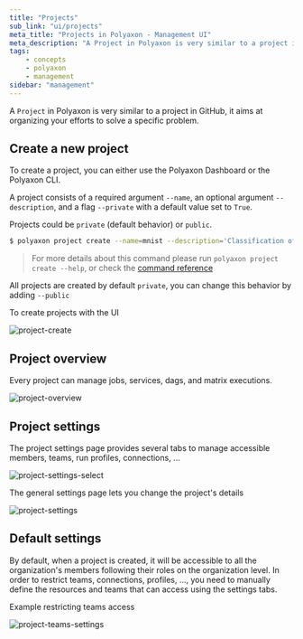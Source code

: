 ```yaml
---
title: "Projects"
sub_link: "ui/projects"
meta_title: "Projects in Polyaxon - Management UI"
meta_description: "A Project in Polyaxon is very similar to a project in GitHub, it aims at organizing your efforts to solve a specific problem."
tags:
    - concepts
    - polyaxon
    - management
sidebar: "management"
---
```


A `Project` in Polyaxon is very similar to a project in GitHub,
it aims at organizing your efforts to solve a specific problem.

## Create a new project

To create a project, you can either use the Polyaxon Dashboard or the Polyaxon CLI.

A project consists of a required argument `--name`, an optional argument `--description`,
and a flag `--private` with a default value set to `True`.

Projects could be `private` (default behavior) or `public`.


```bash
$ polyaxon project create --name=mnist --description='Classification of handwritten images.'
```

> For more details about this command please run `polyaxon project create --help`, 
or check the [command reference](/references/polyaxon-cli/project/#create)

All projects are created by default `private`, you can change this behavior by adding `--public`

To create projects with the UI

![project-create](../../../../content/images/dashboard/projects/create.png)

## Project overview

Every project can manage jobs, services, dags, and matrix executions.

![project-overview](../../../../content/images/dashboard/projects/overview.png)

## Project settings

The project settings page provides several tabs to manage accessible members, teams, run profiles, connections, ...

![project-settings-select](../../../../content/images/dashboard/projects/settings-select.png)

The general settings page lets you change the project's details

![project-settings](../../../../content/images/dashboard/projects/settings.png)


## Default settings

By default, when a project is created, it will be accessible to all the organization's members following their roles on the organization level.
In order to restrict teams, connections, profiles, ..., you need to manually define the resources and teams that can access using the settings tabs. 

Example restricting teams access

![project-teams-settings](../../../../content/images/dashboard/projects/teams-settings.png)
